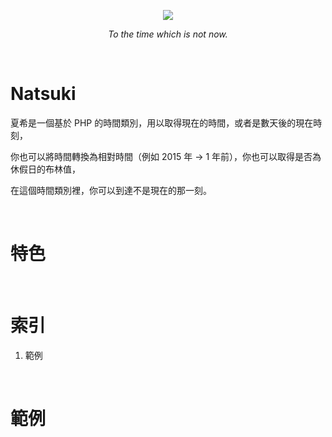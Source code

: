 <p align="center">
  <img src="http://imgur.com/ouyRAIE.png"/>
</p>
<p align="center">
  <i>To the time which is not now.</i>
</p>

&nbsp;

# Natsuki

夏希是一個基於 PHP 的時間類別，用以取得現在的時間，或者是數天後的現在時刻，

你也可以將時間轉換為相對時間（例如 2015 年 -> 1 年前），你也可以取得是否為休假日的布林值，

在這個時間類別裡，你可以到達不是現在的那一刻。

&nbsp;

# 特色

&nbsp;

# 索引

1. 範例

&nbsp;

# 範例
